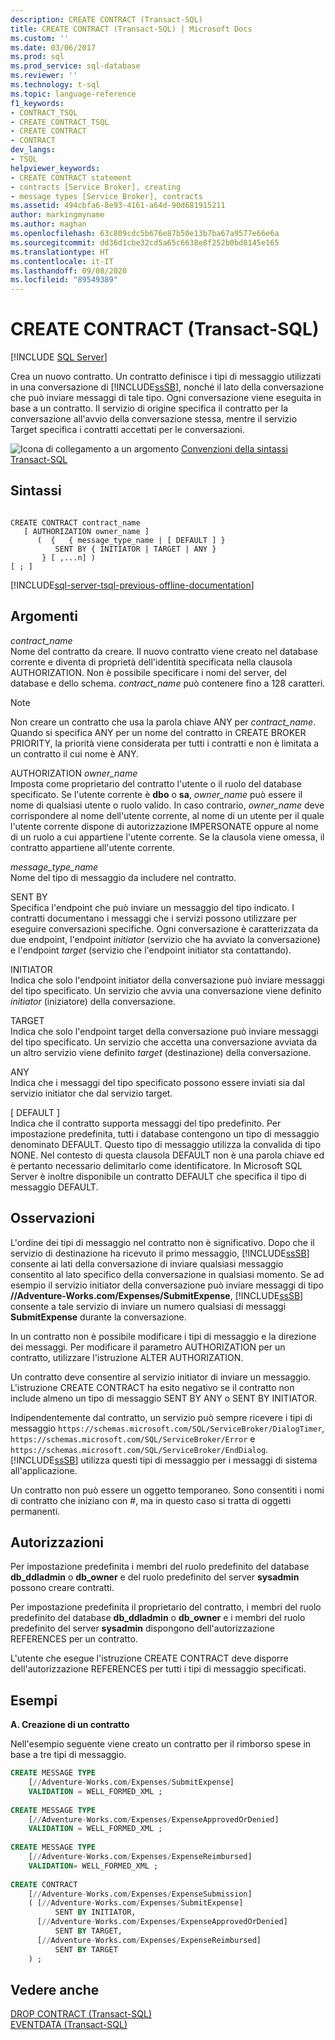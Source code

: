 ```yaml
---
description: CREATE CONTRACT (Transact-SQL)
title: CREATE CONTRACT (Transact-SQL) | Microsoft Docs
ms.custom: ''
ms.date: 03/06/2017
ms.prod: sql
ms.prod_service: sql-database
ms.reviewer: ''
ms.technology: t-sql
ms.topic: language-reference
f1_keywords:
- CONTRACT_TSQL
- CREATE_CONTRACT_TSQL
- CREATE CONTRACT
- CONTRACT
dev_langs:
- TSQL
helpviewer_keywords:
- CREATE CONTRACT statement
- contracts [Service Broker], creating
- message types [Service Broker], contracts
ms.assetid: 494cbfa6-8e93-4161-a64d-90d681915211
author: markingmyname
ms.author: maghan
ms.openlocfilehash: 63c809cdc5b676e87b50e13b7ba67a9577e66e6a
ms.sourcegitcommit: dd36d1cbe32cd5a65c6638e8f252b0bd8145e165
ms.translationtype: HT
ms.contentlocale: it-IT
ms.lasthandoff: 09/08/2020
ms.locfileid: "89549389"
---
```

# <a name="create-contract-transact-sql"></a>CREATE CONTRACT (Transact-SQL)
[!INCLUDE [SQL Server](../../includes/applies-to-version/sqlserver.md)]

  Crea un nuovo contratto. Un contratto definisce i tipi di messaggio utilizzati in una conversazione di [!INCLUDE[ssSB](../../includes/sssb-md.md)], nonché il lato della conversazione che può inviare messaggi di tale tipo. Ogni conversazione viene eseguita in base a un contratto. Il servizio di origine specifica il contratto per la conversazione all'avvio della conversazione stessa, mentre il servizio Target specifica i contratti accettati per le conversazioni.  
  
 ![Icona di collegamento a un argomento](../../database-engine/configure-windows/media/topic-link.gif "Icona di collegamento a un argomento") [Convenzioni della sintassi Transact-SQL](../../t-sql/language-elements/transact-sql-syntax-conventions-transact-sql.md)  
  
## <a name="syntax"></a>Sintassi  
  
```syntaxsql
  
CREATE CONTRACT contract_name  
   [ AUTHORIZATION owner_name ]  
      (  {   { message_type_name | [ DEFAULT ] }  
          SENT BY { INITIATOR | TARGET | ANY }   
       } [ ,...n] )   
[ ; ]  
```  

[!INCLUDE[sql-server-tsql-previous-offline-documentation](../../includes/sql-server-tsql-previous-offline-documentation.md)]

## <a name="arguments"></a>Argomenti
 *contract_name*  
 Nome del contratto da creare. Il nuovo contratto viene creato nel database corrente e diventa di proprietà dell'identità specificata nella clausola AUTHORIZATION. Non è possibile specificare i nomi del server, del database e dello schema. *contract_name* può contenere fino a 128 caratteri.  
  
> [!NOTE]  
>  Non creare un contratto che usa la parola chiave ANY per *contract_name*. Quando si specifica ANY per un nome del contratto in CREATE BROKER PRIORITY, la priorità viene considerata per tutti i contratti e non è limitata a un contratto il cui nome è ANY.  
  
 AUTHORIZATION *owner_name*  
 Imposta come proprietario del contratto l'utente o il ruolo del database specificato. Se l'utente corrente è **dbo** o **sa**, *owner_name* può essere il nome di qualsiasi utente o ruolo valido. In caso contrario, *owner_name* deve corrispondere al nome dell'utente corrente, al nome di un utente per il quale l'utente corrente dispone di autorizzazione IMPERSONATE oppure al nome di un ruolo a cui appartiene l'utente corrente. Se la clausola viene omessa, il contratto appartiene all'utente corrente.  
  
 *message_type_name*  
 Nome del tipo di messaggio da includere nel contratto.  
  
 SENT BY  
 Specifica l'endpoint che può inviare un messaggio del tipo indicato. I contratti documentano i messaggi che i servizi possono utilizzare per eseguire conversazioni specifiche. Ogni conversazione è caratterizzata da due endpoint, l'endpoint *initiator* (servizio che ha avviato la conversazione) e l'endpoint *target* (servizio che l'endpoint initiator sta contattando).  
  
 INITIATOR  
 Indica che solo l'endpoint initiator della conversazione può inviare messaggi del tipo specificato. Un servizio che avvia una conversazione viene definito *initiator* (iniziatore) della conversazione.  
  
 TARGET  
 Indica che solo l'endpoint target della conversazione può inviare messaggi del tipo specificato. Un servizio che accetta una conversazione avviata da un altro servizio viene definito *target* (destinazione) della conversazione.  
  
 ANY  
 Indica che i messaggi del tipo specificato possono essere inviati sia dal servizio initiator che dal servizio target.  
  
 [ DEFAULT ]  
 Indica che il contratto supporta messaggi del tipo predefinito. Per impostazione predefinita, tutti i database contengono un tipo di messaggio denominato DEFAULT. Questo tipo di messaggio utilizza la convalida di tipo NONE. Nel contesto di questa clausola DEFAULT non è una parola chiave ed è pertanto necessario delimitarlo come identificatore. In Microsoft SQL Server è inoltre disponibile un contratto DEFAULT che specifica il tipo di messaggio DEFAULT.  
  
## <a name="remarks"></a>Osservazioni  
 L'ordine dei tipi di messaggio nel contratto non è significativo. Dopo che il servizio di destinazione ha ricevuto il primo messaggio, [!INCLUDE[ssSB](../../includes/sssb-md.md)] consente ai lati della conversazione di inviare qualsiasi messaggio consentito al lato specifico della conversazione in qualsiasi momento. Se ad esempio il servizio initiator della conversazione può inviare messaggi di tipo **//Adventure-Works.com/Expenses/SubmitExpense**, [!INCLUDE[ssSB](../../includes/sssb-md.md)] consente a tale servizio di inviare un numero qualsiasi di messaggi **SubmitExpense** durante la conversazione.  
  
 In un contratto non è possibile modificare i tipi di messaggio e la direzione dei messaggi. Per modificare il parametro AUTHORIZATION per un contratto, utilizzare l'istruzione ALTER AUTHORIZATION.  
  
 Un contratto deve consentire al servizio initiator di inviare un messaggio. L'istruzione CREATE CONTRACT ha esito negativo se il contratto non include almeno un tipo di messaggio SENT BY ANY o SENT BY INITIATOR.  
  
 Indipendentemente dal contratto, un servizio può sempre ricevere i tipi di messaggio `https://schemas.microsoft.com/SQL/ServiceBroker/DialogTimer`, `https://schemas.microsoft.com/SQL/ServiceBroker/Error` e `https://schemas.microsoft.com/SQL/ServiceBroker/EndDialog`. [!INCLUDE[ssSB](../../includes/sssb-md.md)] utilizza questi tipi di messaggio per i messaggi di sistema all'applicazione.  
  
 Un contratto non può essere un oggetto temporaneo. Sono consentiti i nomi di contratto che iniziano con #, ma in questo caso si tratta di oggetti permanenti.  
  
## <a name="permissions"></a>Autorizzazioni  
 Per impostazione predefinita i membri del ruolo predefinito del database **db_ddladmin** o **db_owner** e del ruolo predefinito del server **sysadmin** possono creare contratti.  
  
 Per impostazione predefinita il proprietario del contratto, i membri del ruolo predefinito del database **db_ddladmin** o **db_owner** e i membri del ruolo predefinito del server **sysadmin** dispongono dell'autorizzazione REFERENCES per un contratto.  
  
 L'utente che esegue l'istruzione CREATE CONTRACT deve disporre dell'autorizzazione REFERENCES per tutti i tipi di messaggio specificati.  
  
## <a name="examples"></a>Esempi  
 **A. Creazione di un contratto**  
  
 Nell'esempio seguente viene creato un contratto per il rimborso spese in base a tre tipi di messaggio.  
  
```sql  
CREATE MESSAGE TYPE  
    [//Adventure-Works.com/Expenses/SubmitExpense]           
    VALIDATION = WELL_FORMED_XML ;           
  
CREATE MESSAGE TYPE  
    [//Adventure-Works.com/Expenses/ExpenseApprovedOrDenied]           
    VALIDATION = WELL_FORMED_XML ;           
  
CREATE MESSAGE TYPE           
    [//Adventure-Works.com/Expenses/ExpenseReimbursed]           
    VALIDATION= WELL_FORMED_XML ;           
  
CREATE CONTRACT            
    [//Adventure-Works.com/Expenses/ExpenseSubmission]           
    ( [//Adventure-Works.com/Expenses/SubmitExpense]           
          SENT BY INITIATOR,           
      [//Adventure-Works.com/Expenses/ExpenseApprovedOrDenied]           
          SENT BY TARGET,           
      [//Adventure-Works.com/Expenses/ExpenseReimbursed]           
          SENT BY TARGET           
    ) ;  
```  
  
## <a name="see-also"></a>Vedere anche  
 [DROP CONTRACT &#40;Transact-SQL&#41;](../../t-sql/statements/drop-contract-transact-sql.md)   
 [EVENTDATA &#40;Transact-SQL&#41;](../../t-sql/functions/eventdata-transact-sql.md)  
  
  
